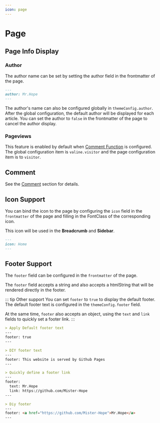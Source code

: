```yaml
---
icon: page
---
```


# Page

## Page Info Display

### Author

The author name can be set by setting the author field in the frontmatter of the page.

```md
---
author: Mr.Hope
---
```

The author's name can also be configured globally in `themeConfig.author`. After the global configuration, the default author will be displayed for each article. You can set the author to `false` in the frontmatter of the page to cancel the author display.

### Pageviews <MyBadge text="Apply Partically Support" />

This feature is enabled by default when [Comment Function](comment.md) is configured. The global configuration item is `valine.visitor` and the page configuration item is to `visitor`.

## Comment

See the [Comment](comment.md) section for details.

## Icon Support

You can bind the icon to the page by configuring the `icon` field in the `frontmatter` of the page and filling in the FontClass of the corresponding icon.

This icon will be used in the **Breadcrumb** and **Sidebar**.

```md
---
icon: Home
---
```

## Footer Support

The `footer` field can be configured in the `frontmatter` of the page.

The `footer` field accepts a string and also accepts a htmlString that will be rendered directly in the footer.

::: tip Other support
You can set `footer` to `true` to display the default footer. The default footer text is configured in the `themeConfig.footer` field.

At the same time, `footer` also accepts an object, using the `text` and `link` fields to quickly set a footer link.
:::

```md
> Apply Default footer text
---
footer: true
---

> DIY footer text
---
footer: This website is served by Github Pages
---

> Quickly define a footer link
---
footer:
  text: Mr.Hope
  link: https://github.com/Mister-Hope
---

> Diy footer
---
footer: <a href="https://github.com/Mister-Hope">Mr.Hope</a>
---
```
